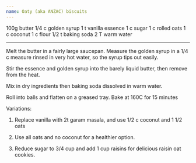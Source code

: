 ```yaml
---
name: Oaty (aka ANZAC) biscuits
---
```


100g butter
1/4 c golden syrup
1 t vanilla essence
1 c sugar
1 c rolled oats
1 c coconut
1 c flour
1/2 t baking soda
2 T warm water

---

Melt the butter in a fairly large saucepan.  Measure the golden syrup in a 1/4 c measure rinsed in very hot water, so the syrup tips out easily.

Stir the essence and golden syrup into the barely liquid butter, then remove from the heat.

Mix in dry ingredients then baking soda dissolved in warm water.

Roll into balls and flatten on a greased tray. 
Bake at 160C for 15 minutes

Variations: 

1. Replace vanilla with 2t garam masala, and use 1/2 c coconut and 1 1/2 oats

2.  Use all oats and no coconut for a healthier option.

3.  Reduce sugar to 3/4 cup and add 1 cup raisins for delicious raisin oat cookies.

